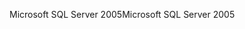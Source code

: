 <span data-ttu-id="dfe39-101">Microsoft SQL Server 2005</span><span class="sxs-lookup"><span data-stu-id="dfe39-101">Microsoft SQL Server 2005</span></span>
